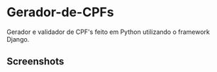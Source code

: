 # Gerador-de-CPFs
Gerador e validador de CPF's feito em Python utilizando o framework Django.

## Screenshots
